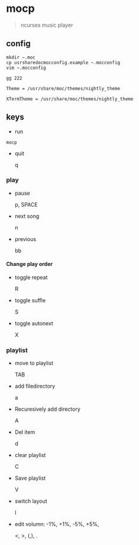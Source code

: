 # mocp

> ncurses music player

## config
``` 
mkdir ~.moc
cp usrsharedocmocconfig.example ~.mocconfig
vim ~.mocconfig
```
    gg 222

    Theme = /usr/share/moc/themes/nightly_theme

    XTermTheme = /usr/share/moc/themes/nightly_theme

## keys
- run

`mocp`

- quit
    
    q

### play
- pause

    p, SPACE

- next song

    n

- previous
    
    bb

#### Change play order
- toggle repeat

    R
- toggle suffle

    S
- toggle autonext

    X

### playlist
- move to playlist

    TAB

- add filedirectory
        
    a

- Recuresively add directory 
    
    A
- Del item
    
    d
- clear playlist
    
    C
- Save playlist
    
    V
- switch layout 
    
    l

- edit volumn: -1%, +1%, -5%, +5%,
    
    <, >, (,), .
